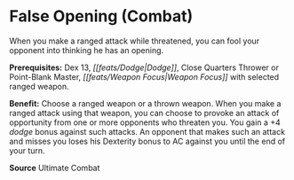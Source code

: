﻿---
cssclass: [feats]

---
# False Opening (Combat)

When you make a ranged attack while threatened, you can fool your opponent into thinking he has an opening.

**Prerequisites:** Dex 13, _[[feats/Dodge|Dodge]]_, Close Quarters Thrower or Point-Blank Master, _[[feats/Weapon Focus|Weapon Focus]]_ with selected ranged weapon.

**Benefit:** Choose a ranged weapon or a thrown weapon. When you make a ranged attack using that weapon, you can choose to provoke an attack of opportunity from one or more opponents who threaten you. You gain a +4 _dodge_ bonus against such attacks. An opponent that makes such an attack and misses you loses his Dexterity bonus to AC against you until the end of your turn.

**Source** Ultimate Combat